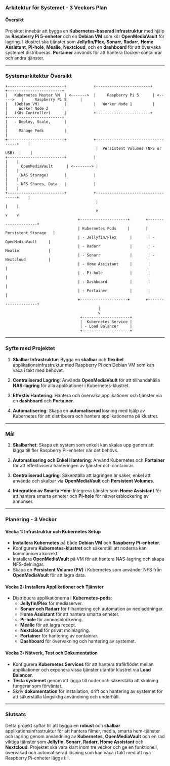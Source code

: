 ### Arkitektur för Systemet - 3 Veckors Plan

#### **Översikt**
Projektet innebär att bygga en **Kubernetes-baserad infrastruktur** med hjälp av **Raspberry Pi 5-enheter** och en **Debian VM** som kör **OpenMediaVault** för lagring. I klustret ska tjänster som **Jellyfin/Plex**, **Sonarr**, **Radarr**, **Home Assistant**, **Pi-hole**, **Mealie**, **Nextcloud**, och en **dashboard** för att övervaka systemet distribueras. **Portainer** används för att hantera Docker-containrar och andra tjänster.

---

### **Systemarkitektur Översikt**

```
+-------------------------+            +------------------------+           +------------------------+
|   Kubernetes Master VM  | <------->  |     Raspberry Pi 5      | <----->   |     Raspberry Pi 5      |
|   (Debian VM)           |            |   Worker Node 1         |           |     Worker Node 2      |
|   (K8s Controller)      |            +------------------------+           +------------------------+
|   - Deploy, Scale,      |                                                     |
|     Manage Pods         |                                                     |
+-------------------------+            +-----------------------------------+    |
                                        |  Persistent Volumes (NFS or USB)  |    |
+-------------------------+            |                                   |    |
|      OpenMediaVault      | <--------> |                                   |    |
|     (NAS Storage)       |            |                                   |    |
|    - NFS Shares, Data   |            |                                   |    |
+-------------------------+            +-----------------------------------+    |
                                        |                                   |    |
                                        v                                   v    v
                                +---------------------+       +---------------------+
                                | Kubernetes Pods     |       | Persistent Storage   |
                                | - Jellyfin/Plex      |       | - OpenMediaVault     |
                                | - Radarr             |       | - Mealie             |
                                | - Sonarr             |       | - Nextcloud          |
                                | - Home Assistant     |       |                     |
                                | - Pi-hole            |       |                     |
                                | - Dashboard          |       |                     |
                                | - Portainer          |       |                     |
                                +---------------------+       +---------------------+
                                         |
                                         v
                                 +---------------------+
                                 |  Kubernetes Service |
                                 | - Load Balancer     |
                                 +---------------------+

```

---

### Syfte med Projektet

1. **Skalbar Infrastruktur**: 
   Bygga en **skalbar** och **flexibel** applikationsinfrastruktur med Raspberry Pi och Debian VM som kan växa i takt med behovet.

2. **Centraliserad Lagring**:
   Använda **OpenMediaVault** för att tillhandahålla **NAS-lagring** för alla applikationer i Kubernetes-klustret.

3. **Effektiv Hantering**:
   Hantera och övervaka applikationer och tjänster via en **dashboard** och **Portainer**.

4. **Automatisering**:
   Skapa en **automatiserad** lösning med hjälp av Kubernetes för att distribuera och hantera applikationerna på klustret.

---

### Mål

1. **Skalbarhet**: 
   Skapa ett system som enkelt kan skalas upp genom att lägga till fler Raspberry Pi-enheter när det behövs.

2. **Automatisering och Enkel Hantering**: 
   Använd Kubernetes och **Portainer** för att effektivisera hanteringen av tjänster och containrar.

3. **Centraliserad Lagring**:
   Säkerställa att lagringen är säker, enkel att använda och skalbar via **OpenMediaVault** och **Persistent Volumes**.

4. **Integration av Smarta Hem**:
   Integrera tjänster som **Home Assistant** för att hantera smarta enheter och **Pi-hole** för nätverksblockering av annonser.

---

### Planering - 3 Veckor

#### **Vecka 1: Infrastruktur och Kubernetes Setup**
- **Installera Kubernetes** på både **Debian VM** och **Raspberry Pi-enheter**.
- Konfigurera **Kubernetes-klustret** och säkerställ att noderna kan kommunicera korrekt.
- Installera **OpenMediaVault** på VM för att hantera NAS-lagring och skapa NFS-delningar.
- Skapa en **Persistent Volume (PV)** i Kubernetes som använder NFS från **OpenMediaVault** för att lagra data.

#### **Vecka 2: Installera Applikationer och Tjänster**
- Distribuera applikationerna i **Kubernetes-pods**:
  - **Jellyfin/Plex** för mediaserver.
  - **Sonarr och Radarr** för filhantering och automation av nedladdningar.
  - **Home Assistant** för att hantera smarta enheter.
  - **Pi-hole** för annonsblockering.
  - **Mealie** för att lagra recept.
  - **Nextcloud** för privat molnlagring.
  - **Portainer** för hantering av containrar.
  - **Dashboard** för övervakning och hantering av systemet.

#### **Vecka 3: Nätverk, Test och Dokumentation**
- Konfigurera **Kubernetes Services** för att hantera trafikflödet mellan applikationer och exponera vissa tjänster utanför klustret via **Load Balancer**.
- **Testa systemet** genom att lägga till noder och säkerställa att skalning fungerar som förväntat.
- Skriv **dokumentation** för installation, drift och hantering av systemet för att säkerställa långsiktig användning och underhåll.

---

### Slutsats

Detta projekt syftar till att bygga en **robust** och **skalbar** applikationsinfrastruktur för att hantera filmer, media, smarta hem-tjänster och lagring genom användning av **Kubernetes**, **OpenMediaVault** och en rad viktiga tjänster som **Jellyfin**, **Sonarr**, **Radarr**, **Home Assistant** och **Nextcloud**. Projektet ska vara klart inom tre veckor och ge en funktionell, övervakad och automatiserad lösning som kan växa i takt med att nya Raspberry Pi-enheter läggs till.